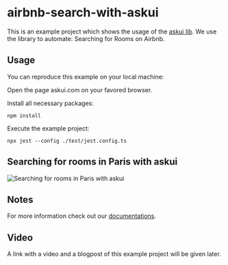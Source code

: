 # airbnb-search-with-askui

 This is an example project which shows the usage of the [askui lib](https://github.com/askui/askui). 
 We use the library to automate: Searching for Rooms on Airbnb.

## Usage

You can reproduce this example on your local machine:

Open the page askui.com on your favored browser.

Install all necessary packages:

```shell
npm install
```

Execute the example project:

```shell
npx jest --config ./test/jest.config.ts
```

## Searching for rooms in Paris with askui

![Searching for rooms in Paris with askui](askui-airbnb-search.png)

## Notes

For more information check out our [documentations](https://docs.askui.com/).

## Video

A link with a video and a blogpost of this example project will be given later.
